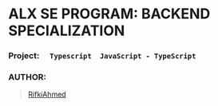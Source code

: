 # ALX SE PROGRAM: BACKEND SPECIALIZATION
### Project: `   Typescript  JavaScript - TypeScript   `
### AUTHOR:
> [RifkiAhmed](https://github.com/RifkiAhmed)